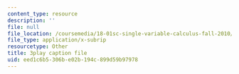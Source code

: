 ```yaml
---
content_type: resource
description: ''
file: null
file_location: /coursemedia/18-01sc-single-variable-calculus-fall-2010/eed1c6b5306be02b194c899d59b97978_4Q37iOyBq44.srt
file_type: application/x-subrip
resourcetype: Other
title: 3play caption file
uid: eed1c6b5-306b-e02b-194c-899d59b97978
---
```

